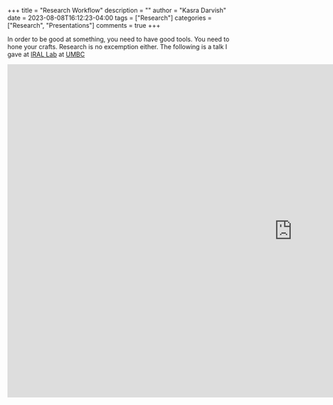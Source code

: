 +++
title = "Research Workflow"
description = ""
author = "Kasra Darvish"
date = 2023-08-08T16:12:23-04:00
tags = ["Research"]
categories = ["Research", "Presentations"]
comments = true
+++

In order to be good at something, you need to have good tools. You need to hone your crafts. Research is no excemption either. The following is a talk I gave at [IRAL Lab](https://iral.cs.umbc.edu/) at [UMBC](https://umbc.edu/)

<iframe src="https://docs.google.com/presentation/d/e/2PACX-1vThtoTZe1RwpIFOPV6kXTRvntKuB42gYaBPdRzXqq93fGwCw8xF2WIPxWzR8gIboQ/embed?start=true&loop=true&delayms=3000" frameborder="0" width="1280" height="749" allowfullscreen="true" mozallowfullscreen="true" webkitallowfullscreen="true"></iframe>